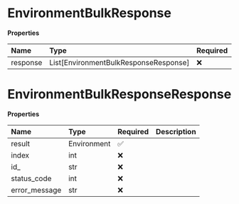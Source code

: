 # EnvironmentBulkResponse

**Properties**

| Name     | Type                                  | Required | Description |
| :------- | :------------------------------------ | :------- | :---------- |
| response | List[EnvironmentBulkResponseResponse] | ❌       |             |

# EnvironmentBulkResponseResponse

**Properties**

| Name          | Type        | Required | Description |
| :------------ | :---------- | :------- | :---------- |
| result        | Environment | ✅       |             |
| index         | int         | ❌       |             |
| id\_          | str         | ❌       |             |
| status_code   | int         | ❌       |             |
| error_message | str         | ❌       |             |

